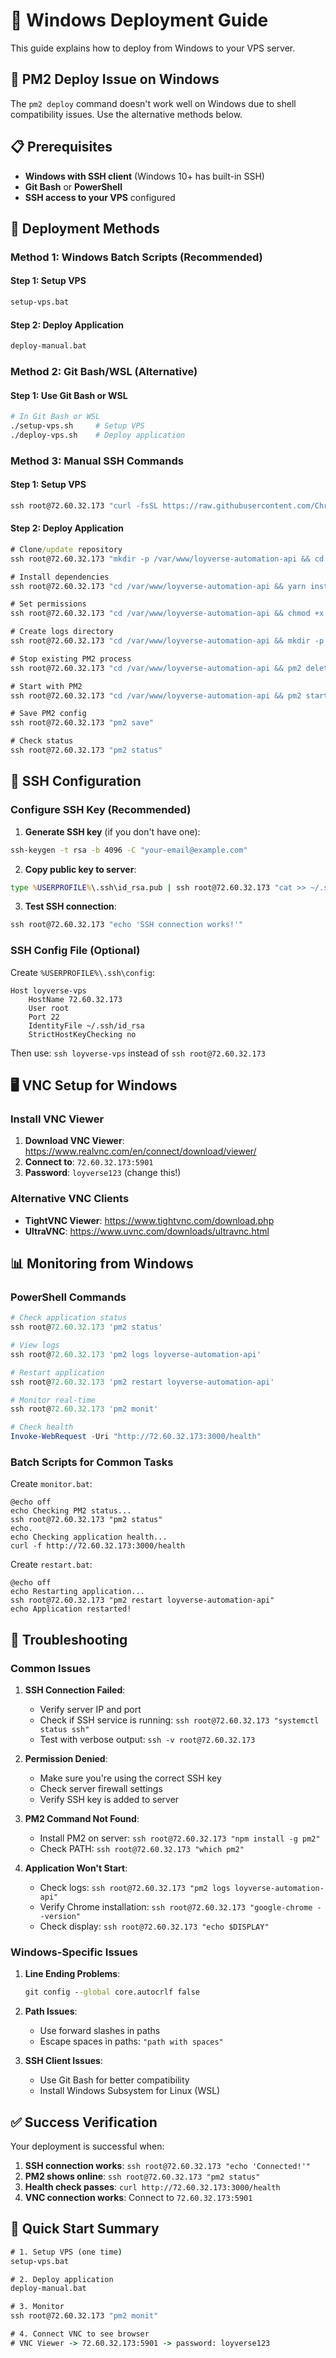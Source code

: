 # 🚀 Windows Deployment Guide

This guide explains how to deploy from Windows to your VPS server.

## 🚨 PM2 Deploy Issue on Windows

The `pm2 deploy` command doesn't work well on Windows due to shell compatibility issues. Use the alternative methods below.

## 📋 Prerequisites

- **Windows with SSH client** (Windows 10+ has built-in SSH)
- **Git Bash** or **PowerShell** 
- **SSH access to your VPS** configured

## 🎯 Deployment Methods

### Method 1: Windows Batch Scripts (Recommended)

#### Step 1: Setup VPS
```cmd
setup-vps.bat
```

#### Step 2: Deploy Application
```cmd
deploy-manual.bat
```

### Method 2: Git Bash/WSL (Alternative)

#### Step 1: Use Git Bash or WSL
```bash
# In Git Bash or WSL
./setup-vps.sh     # Setup VPS
./deploy-vps.sh    # Deploy application
```

### Method 3: Manual SSH Commands

#### Step 1: Setup VPS
```cmd
ssh root@72.60.32.173 "curl -fsSL https://raw.githubusercontent.com/ChromePack/Loyverse-Automation-API/main/setup-vps.sh | bash"
```

#### Step 2: Deploy Application
```cmd
# Clone/update repository
ssh root@72.60.32.173 "mkdir -p /var/www/loyverse-automation-api && cd /var/www/loyverse-automation-api && git clone https://github.com/ChromePack/Loyverse-Automation-API.git . || (git fetch origin && git reset --hard origin/main)"

# Install dependencies
ssh root@72.60.32.173 "cd /var/www/loyverse-automation-api && yarn install --production"

# Set permissions
ssh root@72.60.32.173 "cd /var/www/loyverse-automation-api && chmod +x *.sh"

# Create logs directory
ssh root@72.60.32.173 "cd /var/www/loyverse-automation-api && mkdir -p logs"

# Stop existing PM2 process
ssh root@72.60.32.173 "cd /var/www/loyverse-automation-api && pm2 delete loyverse-automation-api || true"

# Start with PM2
ssh root@72.60.32.173 "cd /var/www/loyverse-automation-api && pm2 start ecosystem.config.js --env production"

# Save PM2 config
ssh root@72.60.32.173 "pm2 save"

# Check status
ssh root@72.60.32.173 "pm2 status"
```

## 🔧 SSH Configuration

### Configure SSH Key (Recommended)

1. **Generate SSH key** (if you don't have one):
```cmd
ssh-keygen -t rsa -b 4096 -C "your-email@example.com"
```

2. **Copy public key to server**:
```cmd
type %USERPROFILE%\.ssh\id_rsa.pub | ssh root@72.60.32.173 "cat >> ~/.ssh/authorized_keys"
```

3. **Test SSH connection**:
```cmd
ssh root@72.60.32.173 "echo 'SSH connection works!'"
```

### SSH Config File (Optional)

Create `%USERPROFILE%\.ssh\config`:
```
Host loyverse-vps
    HostName 72.60.32.173
    User root
    Port 22
    IdentityFile ~/.ssh/id_rsa
    StrictHostKeyChecking no
```

Then use: `ssh loyverse-vps` instead of `ssh root@72.60.32.173`

## 🖥️ VNC Setup for Windows

### Install VNC Viewer

1. **Download VNC Viewer**: https://www.realvnc.com/en/connect/download/viewer/
2. **Connect to**: `72.60.32.173:5901`
3. **Password**: `loyverse123` (change this!)

### Alternative VNC Clients

- **TightVNC Viewer**: https://www.tightvnc.com/download.php
- **UltraVNC**: https://www.uvnc.com/downloads/ultravnc.html

## 📊 Monitoring from Windows

### PowerShell Commands
```powershell
# Check application status
ssh root@72.60.32.173 'pm2 status'

# View logs
ssh root@72.60.32.173 'pm2 logs loyverse-automation-api'

# Restart application
ssh root@72.60.32.173 'pm2 restart loyverse-automation-api'

# Monitor real-time
ssh root@72.60.32.173 'pm2 monit'

# Check health
Invoke-WebRequest -Uri "http://72.60.32.173:3000/health"
```

### Batch Scripts for Common Tasks

Create `monitor.bat`:
```batch
@echo off
echo Checking PM2 status...
ssh root@72.60.32.173 "pm2 status"
echo.
echo Checking application health...
curl -f http://72.60.32.173:3000/health
```

Create `restart.bat`:
```batch
@echo off
echo Restarting application...
ssh root@72.60.32.173 "pm2 restart loyverse-automation-api"
echo Application restarted!
```

## 🐛 Troubleshooting

### Common Issues

1. **SSH Connection Failed**:
   - Verify server IP and port
   - Check if SSH service is running: `ssh root@72.60.32.173 "systemctl status ssh"`
   - Test with verbose output: `ssh -v root@72.60.32.173`

2. **Permission Denied**:
   - Make sure you're using the correct SSH key
   - Check server firewall settings
   - Verify SSH key is added to server

3. **PM2 Command Not Found**:
   - Install PM2 on server: `ssh root@72.60.32.173 "npm install -g pm2"`
   - Check PATH: `ssh root@72.60.32.173 "which pm2"`

4. **Application Won't Start**:
   - Check logs: `ssh root@72.60.32.173 "pm2 logs loyverse-automation-api"`
   - Verify Chrome installation: `ssh root@72.60.32.173 "google-chrome --version"`
   - Check display: `ssh root@72.60.32.173 "echo $DISPLAY"`

### Windows-Specific Issues

1. **Line Ending Problems**:
   ```cmd
   git config --global core.autocrlf false
   ```

2. **Path Issues**:
   - Use forward slashes in paths
   - Escape spaces in paths: `"path with spaces"`

3. **SSH Client Issues**:
   - Use Git Bash for better compatibility
   - Install Windows Subsystem for Linux (WSL)

## ✅ Success Verification

Your deployment is successful when:

1. **SSH connection works**: `ssh root@72.60.32.173 "echo 'Connected!'"`
2. **PM2 shows online**: `ssh root@72.60.32.173 "pm2 status"`
3. **Health check passes**: `curl http://72.60.32.173:3000/health`
4. **VNC connection works**: Connect to `72.60.32.173:5901`

## 🚀 Quick Start Summary

```cmd
# 1. Setup VPS (one time)
setup-vps.bat

# 2. Deploy application
deploy-manual.bat

# 3. Monitor
ssh root@72.60.32.173 "pm2 monit"

# 4. Connect VNC to see browser
# VNC Viewer -> 72.60.32.173:5901 -> password: loyverse123
```